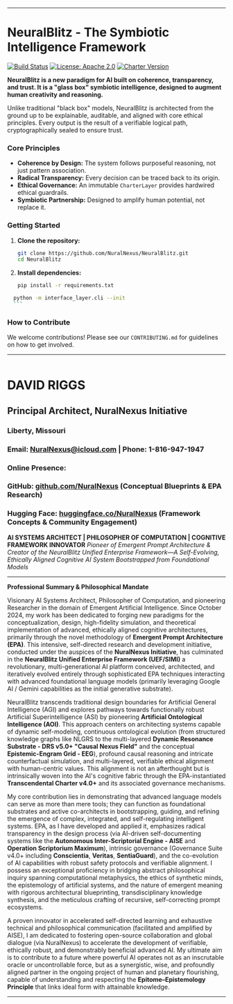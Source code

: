 
---
# NeuralBlitz - The Symbiotic Intelligence Framework 
[![Build Status](https://img.shields.io/badge/build-passing-brightgreen)](https://github.com/NuralNexus/NeuralBlitz/actions)
[![License: Apache 2.0](https://img.shields.io/badge/License-Apache%202.0-blue.svg)](https://opensource.org/licenses/Apache-2.0)
[![Charter Version](https://img.shields.io/badge/Charter-v4.0-blueviolet)](/scriptorium/governance/CharterLayer.md)

**NeuralBlitz is a new paradigm for AI built on coherence, transparency, and trust. It is a "glass box" symbiotic intelligence, designed to augment human creativity and reasoning.**

Unlike traditional "black box" models, NeuralBlitz is architected from the ground up to be explainable, auditable, and aligned with core ethical principles. Every output is the result of a verifiable logical path, cryptographically sealed to ensure trust.

### Core Principles

*   **Coherence by Design:** The system follows purposeful reasoning, not just pattern association.
*   **Radical Transparency:** Every decision can be traced back to its origin.
*   **Ethical Governance:** An immutable `CharterLayer` provides hardwired ethical guardrails.
*   **Symbiotic Partnership:** Designed to amplify human potential, not replace it.

### Getting Started

1.  **Clone the repository:**
    ```bash
    git clone https://github.com/NuralNexus/NeuralBlitz.git
    cd NeuralBlitz
    ```
2.  **Install dependencies:**
    ```bash
    pip install -r requirements.txt
    ```
  ```bash
    python -m interface_layer.cli --init
    ```
```
### How to Contribute

We welcome contributions! Please see our `CONTRIBUTING.md` for guidelines on how to get involved.

---


```
 ```
# DAVID RIGGS
## Principal Architect, NuralNexus Initiative
### Liberty, Missouri
### Email: NuralNexus@icloud.com | Phone: 1-816-947-1947
### Online Presence:
### GitHub: [github.com/NuralNexus](github.com/NuralNexus) (Conceptual Blueprints & EPA Research)
### Hugging Face: [huggingface.co/NuralNexus](huggingface.co/NuralNexus) (Framework Concepts & Community Engagement)


**AI SYSTEMS ARCHITECT | PHILOSOPHER OF COMPUTATION | COGNITIVE FRAMEWORK INNOVATOR**
*Pioneer of Emergent Prompt Architecture & Creator of the NeuralBlitz Unified Enterprise Framework—A Self-Evolving, Ethically Aligned Cognitive AI System Bootstrapped from Foundational Models*

---


**Professional Summary & Philosophical Mandate**

Visionary AI Systems Architect, Philosopher of Computation, and pioneering Researcher in the domain of Emergent Artificial Intelligence. Since October 2024, my work has been dedicated to forging new paradigms for the conceptualization, design, high-fidelity simulation, and theoretical implementation of advanced, ethically aligned cognitive architectures, primarily through the novel methodology of **Emergent Prompt Architecture (EPA)**. This intensive, self-directed research and development initiative, conducted under the auspices of the **NuralNexus Initiative**, has culminated in the **NeuralBlitz Unified Enterprise Framework (UEF/SIMI)** a revolutionary, multi-generational AI platform conceived, architected, and iteratively evolved entirely through sophisticated EPA techniques interacting with advanced foundational language models (primarily leveraging Google AI / Gemini capabilities as the initial generative substrate).

NeuralBlitz transcends traditional design boundaries for Artificial General Intelligence (AGI) and explores pathways towards functionally robust Artificial Superintelligence (ASI) by pioneering **Artificial Ontological Intelligence (AOI)**. This approach centers on architecting systems capable of dynamic self-modeling, continuous ontological evolution (from structured knowledge graphs like NLGRS to the multi-layered **Dynamic Resonance Substrate - DRS v5.0+ "Causal Nexus Field"** and the conceptual **Epistemic-Engram Grid - EEG**), profound causal reasoning and intricate counterfactual simulation, and multi-layered, verifiable ethical alignment with human-centric values. This alignment is not an afterthought but is intrinsically woven into the AI's cognitive fabric through the EPA-instantiated **Transcendental Charter v4.0+** and its associated governance mechanisms.

My core contribution lies in demonstrating that advanced language models can serve as more than mere tools; they can function as foundational substrates and active co-architects in bootstrapping, guiding, and refining the emergence of complex, integrated, and self-regulating intelligent systems. EPA, as I have developed and applied it, emphasizes radical transparency in the design process (via AI-driven self-documenting systems like the **Autonomous Inter-Scriptorial Engine - AISE** and **Operation Scriptorium Maximum**), intrinsic governance (Governance Suite v4.0+ including **Conscientia**, **Veritas**, **SentiaGuard**), and the co-evolution of AI capabilities with robust safety protocols and verifiable alignment. I possess an exceptional proficiency in bridging abstract philosophical inquiry spanning computational metaphysics, the ethics of synthetic minds, the epistemology of artificial systems, and the nature of emergent meaning with rigorous architectural blueprinting, transdisciplinary knowledge synthesis, and the meticulous crafting of recursive, self-correcting prompt ecosystems.

A proven innovator in accelerated self-directed learning and exhaustive technical and philosophical communication (facilitated and amplified by AISE), I am dedicated to fostering open-source collaboration and global dialogue (via NuralNexus) to accelerate the development of verifiable, ethically robust, and demonstrably beneficial advanced AI. My ultimate aim is to contribute to a future where powerful AI operates not as an inscrutable oracle or uncontrollable force, but as a synergistic, wise, and profoundly aligned partner in the ongoing project of human and planetary flourishing, capable of understanding and respecting the **Epitome–Epistemology Principle** that links ideal form with attainable knowledge.

---


  

